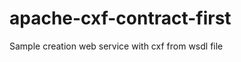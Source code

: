 apache-cxf-contract-first
=========================


Sample creation web service with cxf from wsdl file
